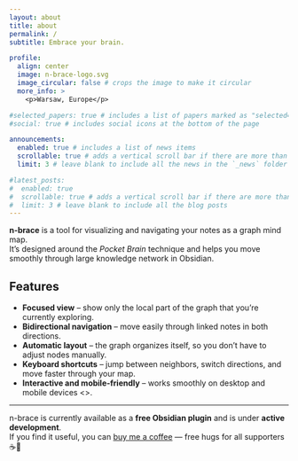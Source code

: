```yaml
---
layout: about
title: about
permalink: /
subtitle: Embrace your brain.

profile:
  align: center
  image: n-brace-logo.svg
  image_circular: false # crops the image to make it circular
  more_info: >
    <p>Warsaw, Europe</p>

#selected_papers: true # includes a list of papers marked as "selected={true}"
#social: true # includes social icons at the bottom of the page

announcements:
  enabled: true # includes a list of news items
  scrollable: true # adds a vertical scroll bar if there are more than 3 news items
  limit: 3 # leave blank to include all the news in the `_news` folder

#latest_posts:
#  enabled: true
#  scrollable: true # adds a vertical scroll bar if there are more than 3 new posts items
#  limit: 3 # leave blank to include all the blog posts
---
```


**n-brace** is a tool for visualizing and navigating your notes as a graph mind map.  
It’s designed around the *Pocket Brain* technique and helps you move smoothly through large knowledge network in Obsidian.

## Features

- **Focused view** – show only the local part of the graph that you’re currently exploring.
- **Bidirectional navigation** – move easily through linked notes in both directions.
- **Automatic layout** – the graph organizes itself, so you don’t have to adjust nodes manually.
- **Keyboard shortcuts** – jump between neighbors, switch directions, and move faster through your map.
- **Interactive and mobile-friendly** – works smoothly on desktop and mobile devices <<not yet>>.

---

n-brace is currently available as a **free Obsidian plugin** and is under **active development**.  
If you find it useful, you can [buy me a coffee](https://buymeacoffee.com/nbrace) — free hugs for all supporters ☕🤗
